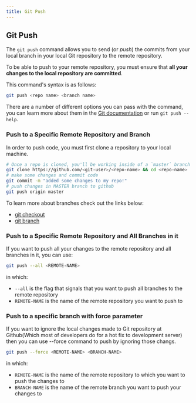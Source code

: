 ```yaml
---
title: Git Push
---
```

## Git Push

The `git push` command allows you to send (or *push*) the commits from your local branch in your local Git repository to the remote repository.

To be able to push to your remote repository, you must ensure that **all your changes to the local repository are committed**.

This command's syntax is as follows:
```bash
git push <repo name> <branch name>
```
There are a number of different options you can pass with the command, you can learn more about them in the <a href='https://git-scm.com/docs/git-push#_options_a_id_options_a' target='_blank' rel='nofollow'>Git documentation</a> or run `git push --help`.

### Push to a Specific Remote Repository and Branch
In order to push code, you must first clone a repository to your local machine. 
```bash
# Once a repo is cloned, you'll be working inside of a `master` branch
git clone https://github.com/<git-user>/<repo-name> && cd <repo-name>
# make some changes and commit code
git commit -m "added some changes to my repo!"
# push changes in MASTER branch to github
git push origin master
```

To learn more about branches check out the links below:
* [git checkout](https://github.com/renington/guides/blob/master/src/pages/git/git-checkout/index.md)
* [git branch](https://github.com/renington/guides/blob/master/src/pages/git/git-branch/index.md)


### Push to a Specific Remote Repository and All Branches in it
If you want to push all your changes to the remote repository and all branches in it, you can use:
```bash
git push --all <REMOTE-NAME>
```
in which:
- `--all` is the flag that signals that you want to push all branches to the remote repository
- `REMOTE-NAME` is the name of the remote repository you want to push to

### Push to a specific branch with force parameter
If you want to ignore the local changes made to Git repository at Github(Which most of developers do for a hot fix to development server) then you can use --force command to push by ignoring those changs.

```bash
git push --force <REMOTE-NAME> <BRANCH-NAME>
```
in which:
- `REMOTE-NAME` is the name of the remote repository to which you want to push the changes to
- `BRANCH-NAME` is the name of the remote branch you want to push your changes to

